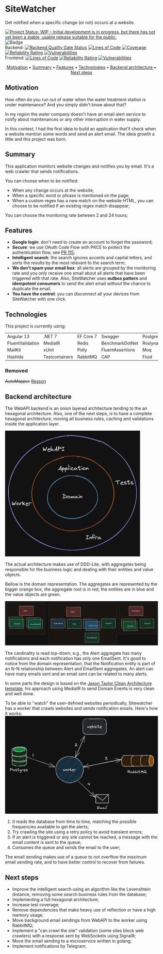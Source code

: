 # SiteWatcher 

Get notified when a specific change (or not) occurs at a website.

[![Project Status: WIP – Initial development is in progress, but there has not yet been a stable, usable release suitable for the public.](https://www.repostatus.org/badges/latest/active.svg)](https://www.repostatus.org/#wip) ![Badge](https://img.shields.io/github/license/xilapa/SiteWatcher?color=green)
<br>
Backend:
[![Backend Quality Gate Status](https://sonarcloud.io/api/project_badges/measure?project=site-watcher-back-end&metric=alert_status)](https://sonarcloud.io/summary/new_code?id=site-watcher-back-end)
[![Lines of Code](https://sonarcloud.io/api/project_badges/measure?project=site-watcher-back-end&metric=ncloc)](https://sonarcloud.io/summary/new_code?id=site-watcher-back-end)
[![Coverage](https://sonarcloud.io/api/project_badges/measure?project=site-watcher-back-end&metric=coverage)](https://sonarcloud.io/summary/new_code?id=site-watcher-back-end)
[![Reliability Rating](https://sonarcloud.io/api/project_badges/measure?project=site-watcher-back-end&metric=reliability_rating)](https://sonarcloud.io/summary/new_code?id=site-watcher-back-end)
[![Vulnerabilities](https://sonarcloud.io/api/project_badges/measure?project=site-watcher-back-end&metric=vulnerabilities)](https://sonarcloud.io/summary/new_code?id=site-watcher-back-end)
<br>
Frontend: [![Lines of Code](https://sonarcloud.io/api/project_badges/measure?project=site-watcher-front-end&metric=ncloc)](https://sonarcloud.io/summary/new_code?id=site-watcher-front-end)
[![Reliability Rating](https://sonarcloud.io/api/project_badges/measure?project=site-watcher-front-end&metric=reliability_rating)](https://sonarcloud.io/summary/new_code?id=site-watcher-front-end)
[![Vulnerabilities](https://sonarcloud.io/api/project_badges/measure?project=site-watcher-front-end&metric=vulnerabilities)](https://sonarcloud.io/summary/new_code?id=site-watcher-front-end)

<p align="center"><a href="#Motivation">Motivation</a> • <a href="#Summary">Summary</a> • <a href="#Features">Features</a> • <a href="#Technologies">Technologies</a> • <a href="#Backend-architecture">Backend architecture</a> • <a href="#Next-steps">Next steps</a></p>

## Motivation
How often do you run out of water when the water treatment station is under maintenance? And you simply didn't know about that? 

In my region the water company doesn't have an email alert service to notify about maintenances or any other interruption in water supply.

In this context, I had the first ideia to build an application that'll check when a website mention some words and send an alert email. The ideia growth a little and this project was born.

## Summary
This application monitors website changes and notifies you by email. It's a web crawler that sends notifications.

You can choose when to be notified:
- When any change occurs at the website;
- When a specific word or phrase is mentioned on the page;
- When a custom regex has a new match on the website HTML, you can choose to be notified if an existing regex match disappear;

You can choose the monitoring rate between 2 and 24 hours;

## Features
- **Google login**: don't need to create an account to forget the password;
- **Secure**: we use OAuth Code Flow with PKCE to protect the authentication flow, see [PR 115](https://github.com/xilapa/SiteWatcher/pull/115);
- **Intelligent search**: the search ignores accents and capital letters, and sorts the results by the most relevant to the search term;
- **We don't spam your email box**: all alerts are grouped by the monitoring rate and you only receive one email about all alerts that have been triggered with that rate. Also, SiteWatcher uses **outbox pattern** and **idempotent consumers** to send the alert email without the chance to duplicate the email.
- **You have the control**: you can disconnect all your devices from SiteWatcher with one click.

## Technologies

This project is currently using:
<table border="0">
<tr>
    <td> Angular 13 </td>
    <td> .NET 7 </td>
    <td> EF Core 7 </td>
    <td> Swagger </td>
    <td> PostgreSQL </td>
    <td> Dapper </td>
</tr>
<tr>
    <td> FluentValidation </td>
    <td> MediatR </td>
    <td> Redis </td>
    <td> BenchmarkDotNet </td>
    <td> Roslynator </td>
    <td> StronglyTypedId </td>
</tr>
<tr>
    <td> MailKit </td>
    <td> xUnit </td>
    <td> Polly </td>
    <td> FluentAssertions </td>
    <td> Moq </td>
    <td> ReflectionMagic </td>
</tr>
<tr>
    <td> HashIds </td>
    <td> Testcontainers </td>
    <td> RabbitMQ </td>
    <td> CAP </td>
    <td> Fluid </td>
    <td> AngleSharp </td>
</tr>
</table>

### Removed
~~AutoMapper~~ [Reason](https://github.com/xilapa/SiteWatcher/pull/83)


## Backend architecture
The WebAPI backend is an onion layered architecture tending to the an hexagonal architecture. Also, one of the next steps, is to have a complete hexagonal architecture, moving all business rules, caching and validations inside the application layer.

[![](https://raw.githubusercontent.com/xilapa/SiteWatcher/main/imgs/onion.png)](https://raw.githubusercontent.com/xilapa/SiteWatcher/main/imgs/onion.png)

The actual architecture makes use of DDD-Lite, with aggregates being responsible for the business logic and dealing with their entities and value objects.

Bellow is the domain representation. The aggregates are represented by the bigger orange box, the aggregate root is in red, the entities are in blue and the value objects are green. 

[![](https://raw.githubusercontent.com/xilapa/SiteWatcher/main/imgs/aggregates.png)](https://raw.githubusercontent.com/xilapa/SiteWatcher/main/imgs/aggregates.png)

The cardinality is read top-down, e.g., the Alert aggregate has many notifications and each notification has only one EmailSent.
It's good to notice from the domain representation, that the Notification entity is part of an N-N relationship between Alert and EmailSent aggregates. An alert can have many emails sent and an email sent can be related to many alerts.

In some parts the design is based on the [Jason Taylor Clean Architecture template](https://github.com/jasontaylordev/CleanArchitecture "Jason Taylor Clean Architecture template"), his approach using MediatR to send Domain Events is very clean and well done.

To be able to "watch" the user-defined websites periodically, Sitewatcher has a worker that crawls websites and sends notification emails. Here's how it works:
[![](https://raw.githubusercontent.com/xilapa/SiteWatcher/main/imgs/worker.png)](https://raw.githubusercontent.com/xilapa/SiteWatcher/main/imgs/worker.png)
                
1. It reads the database from time to time, matching the possible frequencies available to get the alerts;
2. Try crawling the site using a retry policy to avoid transient errors;
3. If an alert is triggered or any site cannot be reached, a message with the email content is sent to the queue;
4. Consumes the queue and sends the email to the user;

The email sending makes use of a queue to not overflow the maximum email sending rate, and to have better control to recover from failures.             


## Next steps
- Improve the intelligent search using an algorithm like the Levenshtein distance, removing some search business rules from the database;
- Implementing a full hexagonal architecture;
- Increase test coverage;
- Remove dependencies that make heavy use of reflection or have a high memory usage;
- Move background email sendings from WebAPI to the worker using RabbitMQ;
- Implement a "can crawl the site" validation (some sites block web crawlers) with a response sent by WebSockets using SignalR;
- Move the email sending to a microservice written in golang;
- Implement notifications by Telegram;
